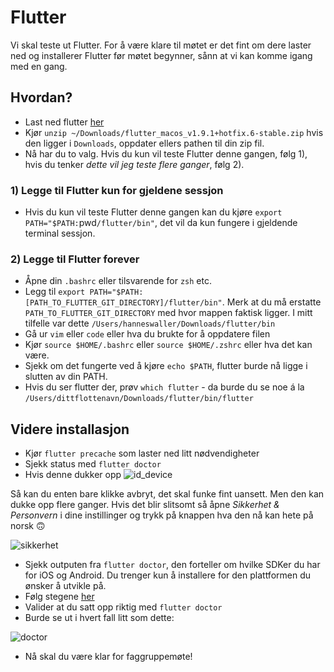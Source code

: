 # Flutter

Vi skal teste ut Flutter. For å være klare til møtet er det fint om dere laster ned og installerer Flutter før møtet begynner, sånn at vi kan komme igang med en gang.

## Hvordan?

- Last ned flutter [her](https://storage.googleapis.com/flutter_infra/releases/stable/macos/flutter_macos_v1.9.1+hotfix.6-stable.zip)
- Kjør `unzip ~/Downloads/flutter_macos_v1.9.1+hotfix.6-stable.zip` hvis den ligger i `Downloads`, oppdater ellers pathen til din zip fil. 
- Nå har du to valg. Hvis du kun vil teste Flutter denne gangen, følg 1), hvis du tenker _dette vil jeg teste flere ganger_, følg 2).

### 1) Legge til Flutter kun for gjeldene sessjon 
- Hvis du kun vil teste Flutter denne gangen kan du kjøre `export PATH="$PATH:`pwd`/flutter/bin"`, det vil da kun fungere i gjeldende terminal sessjon. 

### 2) Legge til Flutter forever
- Åpne din `.bashrc` eller tilsvarende for `zsh` etc. 
- Legg til `export PATH="$PATH:[PATH_TO_FLUTTER_GIT_DIRECTORY]/flutter/bin"`. Merk at du må erstatte `PATH_TO_FLUTTER_GIT_DIRECTORY` med hvor mappen faktisk ligger. I mitt tilfelle var dette `/Users/hanneswaller/Downloads/flutter/bin`
- Gå ur `vim` eller `code` eller hva du brukte for å oppdatere filen
- Kjør `source $HOME/.bashrc` eller `source $HOME/.zshrc` eller hva det kan være.
- Sjekk om det fungerte ved å kjøre `echo $PATH`, flutter burde nå ligge i slutten av din PATH. 
- Hvis du ser flutter der, prøv `which flutter` - da burde du se noe á la `/Users/dittflottenavn/Downloads/flutter/bin/flutter`

## Videre installasjon
- Kjør `flutter precache` som laster ned litt nødvendigheter
- Sjekk status med `flutter doctor`
- Hvis denne dukker opp
![id_device](https://i.imgur.com/U6KlEV6.png)

Så kan du enten bare klikke avbryt, det skal funke fint uansett. Men den kan dukke opp flere ganger. Hvis det blir slitsomt så åpne _Sikkerhet & Personvern_ i dine instillinger og trykk på knappen hva den nå kan hete på norsk 🙃

![sikkerhet](https://i.imgur.com/1f0bLfr.png)

- Sjekk outputen fra `flutter doctor`, den forteller om hvilke SDKer du har for iOS og Android. Du trenger kun å installere for den plattformen du ønsker å utvikle på.
- Følg stegene [her](https://flutter.dev/docs/get-started/install/macos#platform-setup)
- Valider at du satt opp riktig med `flutter doctor`
- Burde se ut i hvert fall litt som dette:

![doctor](https://i.imgur.com/H3tO2ts.png)

- Nå skal du være klar for faggruppemøte!
